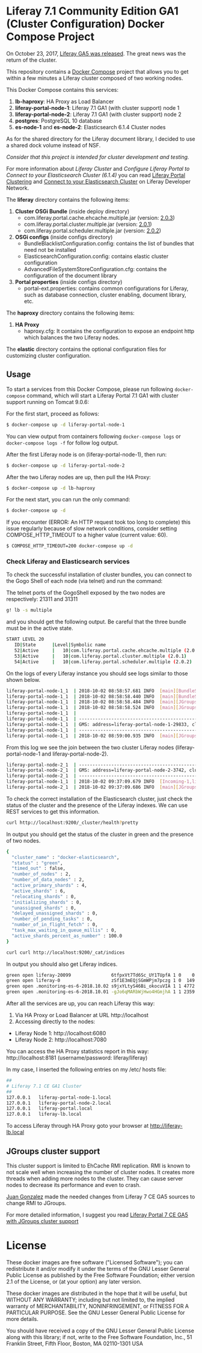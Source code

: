 # Liferay 7.1 Community Edition GA1 (Cluster Configuration) Docker Compose Project

On October 23, 2017, [Liferay GA5 was released](https://community.liferay.com/news/liferay-portal-7-0-ce-ga5-release/). The great news was the return of the cluster.

This repository contains a [Docker Compose](https://docs.docker.com/compose/overview/) project that allows you to get within a few minutes a Liferay cluster composed of two working nodes.

This Docker Compose contains this services:

1. **lb-haproxy**: HA Proxy as Load Balancer
2. **liferay-portal-node-1**: Liferay 7.1 GA1 (with cluster support) node 1
3. **liferay-portal-node-2**: Liferay 7.1 GA1 (with cluster support) node 2
4. **postgres**: PostgreSQL 10 database
5. **es-node-1** and **es-node-2**: Elasticsearch 6.1.4 Cluster nodes

As for the shared directory for the Liferay document library, I decided to use a shared dock volume instead of NSF.

_Consider that this project is intended for cluster development and testing._


For more information about _Liferay Cluster_ and _Configure Liferay Portal to Connect to your Elasticsearch Cluster (6.1.4)_
 you can read [Liferay Portal Clustering](https://dev.liferay.com/discover/deployment/-/knowledge_base/7-1/liferay-clustering) and [Connect to your Elasticsearch Cluster](https://dev.liferay.com/ca/discover/deployment/-/knowledge_base/7-1/installing-elasticsearch#step-four-configure-liferay-to-connect-to-your-elastic-cluster) on Liferay Developer Network.

The **liferay** directory contains the following items:

1. **Cluster OSGi Bundle** (inside deploy directory)
    * com.liferay.portal.cache.ehcache.multiple.jar (version: [2.0.3](https://mvnrepository.com/artifact/com.liferay/com.liferay.portal.cache.ehcache.multiple/2.0.3))
    * com.liferay.portal.cluster.multiple.jar (version: [2.0.1](https://mvnrepository.com/artifact/com.liferay/com.liferay.portal.cluster.multiple/2.0.1))
    * com.liferay.portal.scheduler.multiple.jar (version: [2.0.2](https://mvnrepository.com/artifact/com.liferay/com.liferay.portal.scheduler.multiple/2.0.2))
2. **OSGi configs** (inside configs directory)
    * BundleBlacklistConfiguration.config: contains the list of bundles that need not be installed
    * ElasticsearchConfiguration.config: contains elastic cluster configuration
    * AdvancedFileSystemStoreConfiguration.cfg: contains the configuration of the document library
3. **Portal properties** (inside configs directory)
    * portal-ext.properties: contains common configurations for Liferay, such as database connection, cluster enabling, document library, etc.

The **haproxy** directory contains the following items:

1. **HA Proxy**
    * haproxy.cfg: It contains the configuration to expose an endpoint http which balances the two Liferay nodes.

The **elastic** directory contains the optional configuration files for customizing cluster configuration.

## Usage
To start a services from this Docker Compose, please run following `docker-compose` command, which will start a Liferay Portal 7.1 GA1 with cluster support running on Tomcat 9.0.6:

For the first start, proceed as follows:
```bash
$ docker-compose up -d liferay-portal-node-1
```

You can view output from containers following `docker-compose logs` or `docker-compose logs -f` for follow log output.

After the first Liferay node is on (liferay-portal-node-1), then run:
```bash
$ docker-compose up -d liferay-portal-node-2
```

After the two Liferay nodes are up, then pull the HA Proxy:
```bash
$ docker-compose up -d lb-haproxy
```

For the next start, you can run the only command:
```bash
$ docker-compose up -d
```

If you encounter (ERROR: An HTTP request took too long to complete) this issue regularly because of slow network conditions, consider setting COMPOSE_HTTP_TIMEOUT to a higher value (current value: 60).

```bash
$ COMPOSE_HTTP_TIMEOUT=200 docker-compose up -d
```

### Check Liferay and Elasticsearch services
To check the successful installation of cluster bundles, you can connect to the Gogo Shell of each node (via telnet) and run the command:

The telnet ports of the GogoShell exposed by the two nodes are respectively: 21311 and 31311

```bash
g! lb -s multiple
```

and you should get the following output. Be careful that the three bundle must be in the active state.

```bash
START LEVEL 20
   ID|State      |Level|Symbolic name
   52|Active     |   10|com.liferay.portal.cache.ehcache.multiple (2.0.3)
   53|Active     |   10|com.liferay.portal.cluster.multiple (2.0.1)
   54|Active     |   10|com.liferay.portal.scheduler.multiple (2.0.2)
```

On the logs of every Liferay instance you should see logs similar to those shown below.

```bash
liferay-portal-node-1_1  | 2018-10-02 08:58:57.681 INFO  [main][BundleStartStopLogger:35] STARTED com.liferay.portal.cache.ehcache.multiple_2.0.3 [52]
liferay-portal-node-1_1  | 2018-10-02 08:58:58.440 INFO  [main][BundleStartStopLogger:35] STARTED com.liferay.portal.cluster.multiple_2.0.1 [53]
liferay-portal-node-1_1  | 2018-10-02 08:58:58.484 INFO  [main][JGroupsClusterChannelFactory:141] Autodetecting JGroups outgoing IP address and interface for www.google.com:80
liferay-portal-node-1_1  | 2018-10-02 08:58:58.524 INFO  [main][JGroupsClusterChannelFactory:180] Setting JGroups outgoing IP address to 172.19.0.5 and interface to eth0
liferay-portal-node-1_1  |
liferay-portal-node-1_1  | -------------------------------------------------------------------
liferay-portal-node-1_1  | GMS: address=liferay-portal-node-1-29833, cluster=liferay-channel-control, physical address=172.19.0.5:43578
liferay-portal-node-1_1  | -------------------------------------------------------------------
liferay-portal-node-1_1  | 2018-10-02 08:59:00.935 INFO  [main][JGroupsReceiver:85] Accepted view [liferay-portal-node-1-29833|0] (1) [liferay-portal-node-1-29833]
```

From this log we see the join between the two cluster Liferay nodes (liferay-portal-node-1 and liferay-portal-node-2).

```bash
liferay-portal-node-2_1  | -------------------------------------------------------------------
liferay-portal-node-2_1  | GMS: address=liferay-portal-node-2-3742, cluster=liferay-channel-transport-0, physical address=172.19.0.6:51427
liferay-portal-node-2_1  | -------------------------------------------------------------------
liferay-portal-node-1_1  | 2018-10-02 09:37:09.679 INFO  [Incoming-1,liferay-channel-transport-0,liferay-portal-node-1-41590][JGroupsReceiver:85] Accepted view [liferay-portal-node-1-41590|1] (2) [liferay-portal-node-1-41590, liferay-portal-node-2-3742]
liferay-portal-node-2_1  | 2018-10-02 09:37:09.686 INFO  [main][JGroupsReceiver:85] Accepted view [liferay-portal-node-1-41590|1] (2) [liferay-portal-node-1-41590, liferay-portal-node-2-3742]
```

To check the correct installation of the Elasticsearch cluster, just check the status of the cluster and the presence of the Liferay indexes. We can use REST services to get this information.

```bash
curl http://localhost:9200/_cluster/health?pretty
```

In output you should get the status of the cluster in green and the presence of two nodes.

```bash
{
  "cluster_name" : "docker-elasticsearch",
  "status" : "green",
  "timed_out" : false,
  "number_of_nodes" : 2,
  "number_of_data_nodes" : 2,
  "active_primary_shards" : 4,
  "active_shards" : 6,
  "relocating_shards" : 0,
  "initializing_shards" : 0,
  "unassigned_shards" : 0,
  "delayed_unassigned_shards" : 0,
  "number_of_pending_tasks" : 0,
  "number_of_in_flight_fetch" : 0,
  "task_max_waiting_in_queue_millis" : 0,
  "active_shards_percent_as_number" : 100.0
}
```

```bash
curl curl http://localhost:9200/_cat/indices
```

In output you should also get Liferay indices.

```bash
green open liferay-20099               6tfpxVt7Td6Sc_UY1TUpfA 1 0    0 0  264b  264b
green open liferay-0                   zSf1E3mEQjSGmWPjm7pczg 1 0  149 0 228kb 228kb
green open .monitoring-es-6-2018.10.02 s9jxYLtyS46Bi_okocuVIA 1 1 4772 6 7.7mb 3.7mb
green open .monitoring-es-6-2018.10.01 -gJo6qMARbWjHwo4HGmjhA 1 1 2359 4 2.5mb 1.2mb
```

After all the services are up, you can reach Liferay this way:

1. Via HA Proxy or Load Balancer at URL http://localhost
2. Accessing directly to the nodes:
  * Liferay Node 1: http://localhost:6080
  * Liferay Node 2: http://localhost:7080

You can access the HA Proxy statistics report in this way: http://localhost:8181 (username/password: liferay/liferay)

In my case, I inserted the following entries on my /etc/ hosts file:

```bash
##
# Liferay 7.1 CE GA1 Cluster
##
127.0.0.1	liferay-portal-node-1.local
127.0.0.1	liferay-portal-node-2.local
127.0.0.1	liferay-portal.local
127.0.0.1	liferay-lb.local
```
To access Liferay through HA Proxy goto your browser at http://liferay-lb.local


## JGroups cluster support
This cluster support is limited to EhCache RMI replication. RMI is known to not scale well when increasing the number of cluster nodes. It creates more threads when adding more nodes to the cluster. They can cause server nodes to decrease its performance and even to crash.

[Juan Gonzalez](https://twitter.com/gonpinju) made the needed changes from Liferay 7 CE GA5 sources to change RMI to JGroups.

For more detailed information, I suggest you read [Liferay Portal 7 CE GA5 with JGroups cluster support]( https://web.liferay.com/community/forums/-/message_boards/message/97704861)


# License
These docker images are free software ("Licensed Software"); you can redistribute it and/or modify it under the terms of the GNU Lesser General Public License as published by the Free Software Foundation; either version 2.1 of the License, or (at your option) any later version.

These docker images are distributed in the hope that it will be useful, but WITHOUT ANY WARRANTY; including but not limited to, the implied warranty of MERCHANTABILITY, NONINFRINGEMENT, or FITNESS FOR A PARTICULAR PURPOSE. See the GNU Lesser General Public License for more details.

You should have received a copy of the GNU Lesser General Public License along with this library; if not, write to the Free Software Foundation, Inc., 51 Franklin Street, Fifth Floor, Boston, MA 02110-1301 USA
